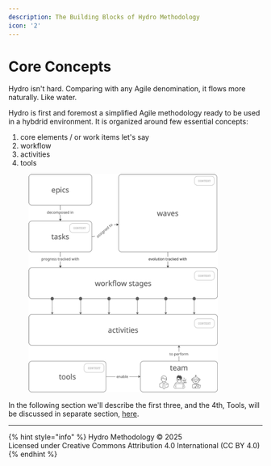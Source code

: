 ```yaml
---
description: The Building Blocks of Hydro Methodology
icon: '2'
---
```


# Core Concepts

Hydro isn't hard. Comparing with any Agile denomination, it flows more naturally. Like water.

Hydro is first and foremost a simplified Agile methodology ready to be used in a hybdrid environment. It is organized around few essential concepts:

1. core elements / or work items let's say
2. workflow
3. activities
4. tools

<figure><img src="../../.gitbook/assets/image (11).png" alt="" width="375"><figcaption></figcaption></figure>

In the following section we'll describe the first three, and the 4th, Tools, will be discussed in separate section, [here](../../more/cli.md).

***

{% hint style="info" %}
Hydro Methodology © 2025 \
Licensed under Creative Commons Attribution 4.0 International (CC BY 4.0)
{% endhint %}
